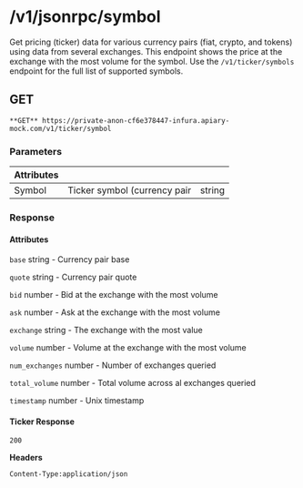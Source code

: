 # /v1/jsonrpc/symbol

Get pricing (ticker) data for various currency pairs (fiat, crypto, and tokens) using data from several exchanges. This endpoint shows the price at the exchange with the most volume for the symbol. Use the `/v1/ticker/symbols` endpoint for the full list of supported symbols.

## GET

```
**GET** https://private-anon-cf6e378447-infura.apiary-mock.com/v1/ticker/symbol
```

### Parameters

| Attributes |                              |        |
|------------|------------------------------|--------|
| Symbol     | Ticker symbol (currency pair | string |

### Response

#### Attributes

`base` string - Currency pair base

`quote` string - Currency pair quote

`bid` number - Bid at the exchange with the most volume

`ask` number - Ask at the exchange with the most volume

`exchange` string - The exchange with the most value

`volume` number - Volume at the exchange with the most volume

`num_exchanges` number - Number of exchanges queried

`total_volume` number - Total volume across al exchanges queried

`timestamp` number - Unix timestamp

#### Ticker Response

`200`

**Headers**

`Content-Type:application/json`
